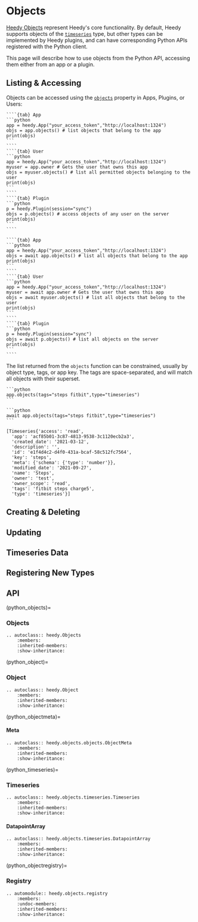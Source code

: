 # Objects

[Heedy Objects](heedy_objects) represent Heedy's core functionality. By default, Heedy supports
objects of the [`timeseries`](python_timeseries) type, but other types can be implemented by Heedy plugins, and can have
corresponding Python APIs registered with the Python client.

This page will describe how to use objects from the Python API, accessing them either from an app or a plugin.

## Listing & Accessing

Objects can be accessed using the [`objects`](python_objects) property in Apps, Plugins, or Users:

`````{tab} Sync
````{tab} App
```python
app = heedy.App("your_access_token","http://localhost:1324")
objs = app.objects() # list objects that belong to the app
print(objs)
```
````
````{tab} User
```python
app = heedy.App("your_access_token","http://localhost:1324")
myuser = app.owner # Gets the user that owns this app
objs = myuser.objects() # list all permitted objects belonging to the user
print(objs)
```
````
````{tab} Plugin
```python
p = heedy.Plugin(session="sync")
objs = p.objects() # access objects of any user on the server
print(objs)
```
````
`````

`````{tab} Async
````{tab} App
```python
app = heedy.App("your_access_token","http://localhost:1324")
objs = await app.objects() # list all objects that belong to the app
print(objs)
```
````
````{tab} User
```python
app = heedy.App("your_access_token","http://localhost:1324")
myuser = await app.owner # Gets the user that owns this app
objs = await myuser.objects() # list all objects that belong to the user
print(objs)
```
````
````{tab} Plugin
```python
p = heedy.Plugin(session="sync")
objs = await p.objects() # list all objects on the server
print(objs)
```
````
`````

The list returned from the `objects` function can be constrained, usually by object type, tags, or app key.
The tags are space-separated, and will match all objects with their superset.

````{tab} Sync
```python
app.objects(tags="steps fitbit",type="timeseries")
```
````

````{tab} Async
```python
await app.objects(tags="steps fitbit",type="timeseries")
```
````

```
[Timeseries{'access': 'read',
  'app': 'acf85b01-3c87-4813-9538-3c1120ecb2a3',
  'created_date': '2021-03-12',
  'description': '',
  'id': 'e1f4d4c2-d4f0-431a-bcaf-58c512fc7564',
  'key': 'steps',
  'meta': {'schema': {'type': 'number'}},
  'modified_date': '2021-09-27',
  'name': 'Steps',
  'owner': 'test',
  'owner_scope': 'read',
  'tags': 'fitbit steps charge5',
  'type': 'timeseries'}]
```

## Creating & Deleting

## Updating

## Timeseries Data

## Registering New Types

## API

(python_objects)=

### Objects

```{eval-rst}
.. autoclass:: heedy.Objects
    :members:
    :inherited-members:
    :show-inheritance:
```

(python_object)=

### Object

```{eval-rst}
.. autoclass:: heedy.Object
    :members:
    :inherited-members:
    :show-inheritance:
```

(python_objectmeta)=

#### Meta

```{eval-rst}
.. autoclass:: heedy.objects.objects.ObjectMeta
    :members:
    :inherited-members:
    :show-inheritance:
```

(python_timeseries)=

### Timeseries

```{eval-rst}
.. autoclass:: heedy.objects.timeseries.Timeseries
    :members:
    :inherited-members:
    :show-inheritance:
```

#### DatapointArray

```{eval-rst}
.. autoclass:: heedy.objects.timeseries.DatapointArray
    :members:
    :inherited-members:
    :show-inheritance:
```

(python_objectregistry)=

### Registry

```{eval-rst}
.. automodule:: heedy.objects.registry
    :members:
    :undoc-members:
    :inherited-members:
    :show-inheritance:
```
